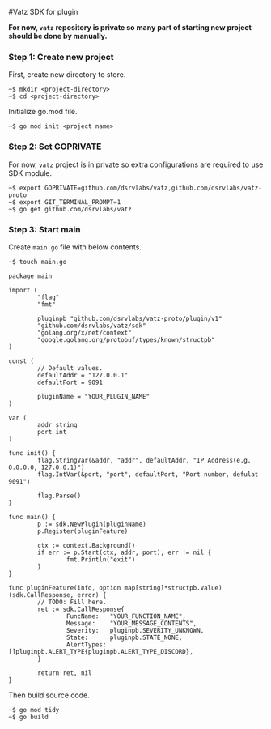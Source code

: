 #Vatz SDK for plugin

**For now, `vatz` repository is private so many part of starting new project should be done by manually.**

### Step 1: Create new project

First, create new directory to store.

```
~$ mkdir <project-directory>
~$ cd <project-directory>
```

Initialize go.mod file.

```
~$ go mod init <project name>
```

### Step 2: Set GOPRIVATE

For now, `vatz` project is in private so extra configurations are required to use SDK module.

```
~$ export GOPRIVATE=github.com/dsrvlabs/vatz,github.com/dsrvlabs/vatz-proto
~$ export GIT_TERMINAL_PROMPT=1
~$ go get github.com/dsrvlabs/vatz
```

### Step 3: Start main

Create `main.go` file with below contents.

```
~$ touch main.go
```

```
package main

import (
        "flag"
        "fmt"

        pluginpb "github.com/dsrvlabs/vatz-proto/plugin/v1"
        "github.com/dsrvlabs/vatz/sdk"
        "golang.org/x/net/context"
        "google.golang.org/protobuf/types/known/structpb"
)

const (
        // Default values.
        defaultAddr = "127.0.0.1"
        defaultPort = 9091

        pluginName = "YOUR_PLUGIN_NAME"
)

var (
        addr string
        port int
)

func init() {
        flag.StringVar(&addr, "addr", defaultAddr, "IP Address(e.g. 0.0.0.0, 127.0.0.1)")
        flag.IntVar(&port, "port", defaultPort, "Port number, defulat 9091")

        flag.Parse()
}

func main() {
        p := sdk.NewPlugin(pluginName)
        p.Register(pluginFeature)

        ctx := context.Background()
        if err := p.Start(ctx, addr, port); err != nil {
                fmt.Println("exit")
        }
}

func pluginFeature(info, option map[string]*structpb.Value) (sdk.CallResponse, error) {
        // TODO: Fill here.
        ret := sdk.CallResponse{
                FuncName:   "YOUR_FUNCTION_NAME",
                Message:    "YOUR_MESSAGE_CONTENTS",
                Severity:   pluginpb.SEVERITY_UNKNOWN,
                State:      pluginpb.STATE_NONE,
                AlertTypes: []pluginpb.ALERT_TYPE{pluginpb.ALERT_TYPE_DISCORD},
        }

        return ret, nil
}
```

Then build source code.

```
~$ go mod tidy
~$ go build
```
